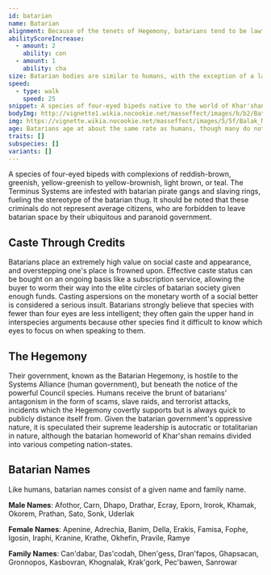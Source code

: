 ```yaml
---
id: batarian
name: Batarian
alignment: Because of the tenets of Hegemony, batarians tend to be lawful evil, although there are outliers on the moral spectrum.
abilityScoreIncrease:
  - amount: 2
    ability: con
  - amount: 1
    ability: cha
size: Batarian bodies are similar to humans, with the exception of a large forehead to accommodate their additional four eyes, making them about 15cm (6") taller. Your size is Medium.
speed:
  - type: walk
    speed: 25
snippet: A species of four-eyed bipeds native to the world of Khar'shan, the batarians are a disreputable species that chose to isolate itself from the rest of the galaxy.
bodyImg: http://vignette1.wikia.nocookie.net/masseffect/images/b/b2/Batarian_MP.png/revision/latest/scale-to-width-down/500
img: https://vignette.wikia.nocookie.net/masseffect/images/5/5f/Balak_ME_adversaryshot.png/revision/latest/scale-to-width-down/422?cb=20140812140358
age: Batarians age at about the same rate as humans, though many do not live past 100 due to their caustic and dangerous lifestyles.
traits: []
subspecies: []
variants: []
---
```


A species of four-eyed bipeds with complexions of reddish-brown, greenish, yellow-greenish to yellow-brownish, light brown, or teal.
The Terminus Systems are infested with batarian pirate gangs and slaving
rings, fueling the stereotype of the batarian thug. It should be noted that these criminals do not represent average
citizens, who are forbidden to leave batarian space by their ubiquitous and paranoid government.

## Caste Through Credits
Batarians place an extremely high value on social caste and appearance, and overstepping one's place is frowned upon.
Effective caste status can be bought on an ongoing basis like a subscription service, allowing the buyer to worm their
way into the elite circles of batarian society given enough funds. Casting aspersions on the monetary worth of a
social better is considered a serious insult. Batarians strongly believe that species with fewer than four eyes are
less intelligent; they often gain the upper hand in interspecies arguments because other species find it difficult
to know which eyes to focus on when speaking to them.

## The Hegemony
Their government, known as the Batarian Hegemony, is hostile to the Systems Alliance (human government), but beneath
the notice of the powerful Council species. Humans receive the brunt of batarians' antagonism in the form of scams, slave raids,
and terrorist attacks, incidents which the Hegemony covertly supports but is always quick to publicly distance itself from.
Given the batarian government's oppressive nature, it is speculated their
supreme leadership is autocratic or totalitarian in nature, although the batarian homeworld of Khar'shan remains
divided into various competing nation-states.

## Batarian Names
Like humans, batarian names consist of a given name and family name.

__Male Names__: Afothor, Carn, Dhapo, Drathar, Ecray, Eporn, Irorok, Khamak, Okorem, Prathan, Sato, Sonk, Uderlak

__Female Names__: Apenine, Adrechia, Banim, Della, Erakis, Famisa, Fophe, Igosin, Iraphi, Kranine, Krathe, Okhefin, Pravile, Ramye

__Family Names__: Can'dabar, Das'codah, Dhen'gess, Dran'fapos, Ghapsacan, Gronnopos, Kasbovran, Khognalak, Krak'gork, Pec'bawen, Sanrowar

<source-reference pages="Batarian" source="wiki"></source-reference>


